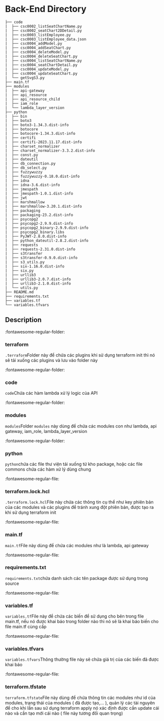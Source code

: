 # Back-End Directory
```
├── code
|  ├── csc0002_listSeatChartName.py
|  ├── csc0002_seatChart2DDetail.py
|  ├── csc0003_listEmployee.py
|  ├── csc0003_listEmployee_data.json
|  ├── csc0004_addModel.py
|  ├── csc0004_addSeatChart.py
|  ├── csc0004_deleteModel.py
|  ├── csc0004_deleteSeatChart.py
|  ├── csc0004_listSeatChartName.py
|  ├── csc0004_seatChartDetail.py
|  ├── csc0004_updateModel.py
|  ├── csc0004_updateSeatChart.py
|  └── getSvgS3.py
├── main.tf
├── modules
|  ├── api-gateway
|  ├── api_resource
|  ├── api_resource_child
|  ├── iam_role
|  └── lambda_layer_version
├── python
|  ├── bin
|  ├── boto3
|  ├── boto3-1.34.3.dist-info
|  ├── botocore
|  ├── botocore-1.34.3.dist-info
|  ├── certifi
|  ├── certifi-2023.11.17.dist-info
|  ├── charset_normalizer
|  ├── charset_normalizer-3.3.2.dist-info
|  ├── const.py
|  ├── dateutil
|  ├── db_connection.py
|  ├── db_select.py
|  ├── fuzzywuzzy
|  ├── fuzzywuzzy-0.18.0.dist-info
|  ├── idna
|  ├── idna-3.6.dist-info
|  ├── jmespath
|  ├── jmespath-1.0.1.dist-info
|  ├── jwt
|  ├── marshmallow
|  ├── marshmallow-3.20.1.dist-info
|  ├── packaging
|  ├── packaging-23.2.dist-info
|  ├── psycopg2
|  ├── psycopg2-2.9.9.dist-info
|  ├── psycopg2_binary-2.9.9.dist-info
|  ├── psycopg2_binary.libs
|  ├── PyJWT-2.8.0.dist-info
|  ├── python_dateutil-2.8.2.dist-info
|  ├── requests
|  ├── requests-2.31.0.dist-info
|  ├── s3transfer
|  ├── s3transfer-0.9.0.dist-info
|  ├── s3_utils.py
|  ├── six-1.16.0.dist-info
|  ├── six.py
|  ├── urllib3
|  ├── urllib3-2.0.7.dist-info
|  ├── urllib3-2.1.0.dist-info
|  └── utils.py
├── README.md
├── requirements.txt
├── variables.tf
└── variables.tfvars

```

## Description

:fontawesome-regular-folder:
### terraform
`.terraform`Folder này để chứa các plugins khi sử dụng terraform init thì nó sẽ tải xuống các plugins và lưu vào folder này

:fontawesome-regular-folder:
### code
`code`Chứa các hàm lambda xử lý logic của API

:fontawesome-regular-folder:
### modules
`modules`Folder `modules` này dùng để chứa các modules con như lambda, api gateway, iam_role, lambda_layer_version

:fontawesome-regular-folder:
### python
`python`chứa các file thư viện tải xuống từ kho package, hoặc các file commons chứa các hàm xử lý dùng chung

:fontawesome-regular-file:
### terraform.lock.hcl
`.terraform.lock.hcl`File này chứa các thông tin cụ thể như key phiên bản của các modules và các plugins để tránh xung đột phiên bản, được tạo ra khi sử dụng terraform init

:fontawesome-regular-file:
### main.tf
`main.tf`File này dùng để chứa các modules như là lambda, api gateway

:fontawesome-regular-file:
### requirements.txt
`requirements.txt`chứa danh sách các tên package được sử dụng trong source 

:fontawesome-regular-file:
### variables.tf
`variables.tf`File này để chứa các biến để sử dụng cho bên trong file main.tf, nếu nó được khai báo trong folder nào thì nó sẽ là khai báo biến cho file main.tf cùng cấp

:fontawesome-regular-file:
### variables.tfvars
`variables.tfvars`Thông thường file này sẽ chứa giá trị của các biến đã được khai báo

:fontawesome-regular-file:
### terraform.tfstate
`terraform.tfstate`File này dùng để chứa thông tin các modules như id của modules, trạng thái của modules ( đã được tạo,... ), quản lý các tài nguyên để cho khi lần sau sử dụng terraform apply nó xác định được cần update cái nào và cần tạo mới cái nào ( file này tương đối quan trọng)
